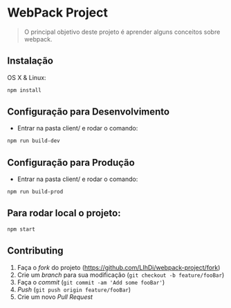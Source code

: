 # WebPack Project
> O principal objetivo deste projeto é aprender alguns conceitos sobre webpack.

## Instalação

OS X & Linux:

```sh
npm install
```

## Configuração para Desenvolvimento


- Entrar na pasta client/ e rodar o comando:

```sh
npm run build-dev
```

## Configuração para Produção

- Entrar na pasta client/ e rodar o comando:

```sh
npm run build-prod
```

## Para rodar local o projeto:

```sh
npm start
```

## Contributing

1. Faça o _fork_ do projeto (https://github.com/LIhDi/webpack-project/fork)
2. Crie um _branch_ para sua modificação (`git checkout -b feature/fooBar`)
3. Faça o _commit_ (`git commit -am 'Add some fooBar'`)
4. _Push_ (`git push origin feature/fooBar`)
5. Crie um novo _Pull Request_